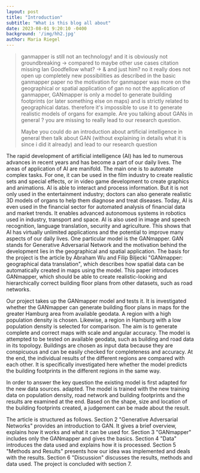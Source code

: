 ```yaml
---
layout: post
title: "Introduction"
subtitle: "What is this blog all about"
date: 2023-08-01 9:20:10 -0400
background: '/img/hh2.jpg'
author: Maria Riegel
---
```


> ganmapper is still not an technology!
> and it is obviously not groundbreaking -> compared to maybe other use cases
> citation missing Ian Goodfellow what? -> & and just him?
> no it really does not open up completely new possibilities as described in the basic ganmapper paper
> no the motivation for ganmapper was more on the geographical or spatial application of gan
> no not the application of ganmapper, GANmapper is only a model to generate building footprints (or later something else on maps) and is strictly related to geographical datas. therefore it's impossible to use it to generate realistic models of organs for example. Are you talking about GANs in general ? 
> you are missing to really lead to our research question.
>
> Maybe you could do an introduction about artificial intelligence in general then talk about GAN (without explaining in details what it is since i did it already) and lead to our research question

The rapid development of artificial intelligence (AI) has led to numerous advances in recent years and has become a part of our daily lives. The areas of application of AI are manifold. The main one is to automate complex tasks. For one, it can be used in the film industry to create realistic sets and special effects, or in video game development to create graphics and animations. AI is able to interact and process information. But it is not only used in the entertainment industry; doctors can also generate realistic 3D models of organs to help them diagnose and treat diseases. Today, AI is even used in the financial sector for automated analysis of financial data and market trends. It enables advanced autonomous systems in robotics used in industry, transport and space. AI is also used in image and speech recognition, language translation, security and agriculture. This shows that AI has virtually unlimited applications and the potential to improve many aspects of our daily lives.
One particular model is the GANmapper. GAN stands for Generative Adversarial Network and the motivation behind the development lies in the geographical and spatial application. The basis for the project is the article by Abraham Wu and Filip Biljecki "GANmapper: geographical data translation", which describes how spatial data can be automatically created in maps using the model. This paper introduces GANmapper, which should be able to create realistic-looking and hierarchically correct building floor plans from other datasets, such as road networks.
>
>
Our project takes up the GANmapper model and tests it. It is investigated whether the GANmapper can generate building floor plans in maps for the greater Hamburg area from available geodata. A region with a high population density is chosen. Likewise, a region in Hamburg with a low population density is selected for comparison. The aim is to generate complete and correct maps with scale and angular accuracy. The model is attempted to be tested on available geodata, such as building and road data in its topology. Buildings are chosen as input data because they are conspicuous and can be easily checked for completeness and accuracy. At the end, the individual results of the different regions are compared with each other. It is specifically investigated here whether the model predicts the building footprints in the different regions in the same way.
>
>
In order to answer the key question the existing model is first adapted for the new data sources. adapted. The model is trained with the new training data on population density, road network and building footprints and the results are examined at the end. Based on the shape, size and location of the building footprints created, a judgement can be made about the result.    
>
>
The article is structured as follows. Section 2 "Generative Adversarial Networks" provides an introduction to GAN. It gives a brief overview, explains how it works and what it can be used for. Section 3 "GANmapper" includes only the GANmapper and gives the basics. Section 4 "Data" introduces the data used and explains how it is processed. Section 5 "Methods and Results" presents how our idea was implemented and deals with the results. Section 6 "Discussion" discusses the results, methods and data used. The project is concluded with section 7.

